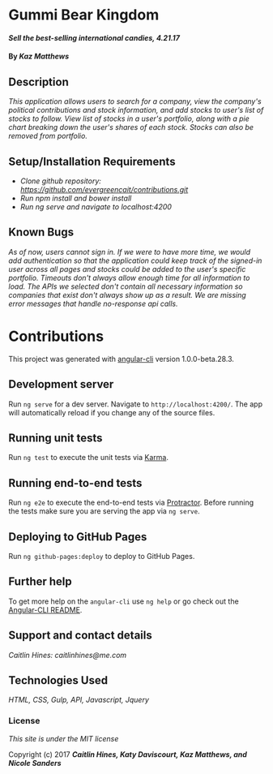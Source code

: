 # Gummi Bear Kingdom

#### _Sell the best-selling international candies, 4.21.17_

#### By _**Kaz Matthews**_

## Description

_This application allows users to search for a company, view the company's political contributions and stock information, and add stocks to user's list of stocks to follow. View list of stocks in a user's portfolio, along with a pie chart breaking down the user's shares of each stock. Stocks can also be removed from portfolio._

## Setup/Installation Requirements

* _Clone github repository: https://github.com/evergreencait/contributions.git_
* _Run npm install and bower install_
* _Run ng serve and navigate to localhost:4200_

## Known Bugs

_As of now, users cannot sign in. If we were to have more time, we would add authentication so that the application could keep track of the signed-in user across all pages and stocks could be added to the user's specific portfolio. Timeouts don't always allow enough time for all information to load. The APIs we selected don't contain all necessary information so companies that exist don't always show up as a result. We are missing error messages that handle no-response api calls._

# Contributions

This project was generated with [angular-cli](https://github.com/angular/angular-cli) version 1.0.0-beta.28.3.

## Development server
Run `ng serve` for a dev server. Navigate to `http://localhost:4200/`. The app will automatically reload if you change any of the source files.

## Running unit tests

Run `ng test` to execute the unit tests via [Karma](https://karma-runner.github.io).

## Running end-to-end tests

Run `ng e2e` to execute the end-to-end tests via [Protractor](http://www.protractortest.org/).
Before running the tests make sure you are serving the app via `ng serve`.

## Deploying to GitHub Pages

Run `ng github-pages:deploy` to deploy to GitHub Pages.

## Further help

To get more help on the `angular-cli` use `ng help` or go check out the [Angular-CLI README](https://github.com/angular/angular-cli/blob/master/README.md).


## Support and contact details

_Caitlin Hines: caitlinhines@me.com_

## Technologies Used

_HTML, CSS, Gulp, API, Javascript, Jquery_

### License

*This site is under the MIT license*

Copyright (c) 2017 **_Caitlin Hines, Katy Daviscourt, Kaz Matthews, and Nicole Sanders_**
